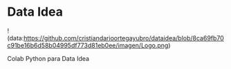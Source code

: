 # Data Idea
!(data:https://github.com/cristiandarioortegayubro/dataidea/blob/8ca69fb70c91be16b6d58b04995df773d81eb0ee/imagen/Logo.png)


Colab Python para Data Idea
